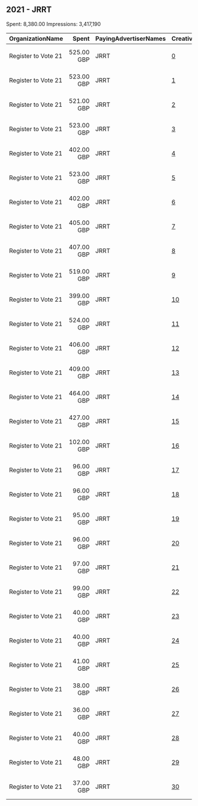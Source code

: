 ## 2021 - JRRT 
Spent: 8,380.00
Impressions: 3,417,190

|OrganizationName|Spent|PayingAdvertiserNames|CreativeUrls|Impressions|Genders|AgeBrackets|CountryCodes|BillingAddresses|CandidateBallotInformation|
|:---|---:|:---|:---|---:|:---|:---|:---|:---|:---|
|Register to Vote 21|525.00 GBP|JRRT|[0](https://www.snap.com/political-ads/asset/d4dd5c6172c22f56edd3fb73e5f8bf3f2c62f6b9fa39e71a2d176b49ca9e542e?mediaType=mp4)|278,496||18-29|united kingdom|"33 Mighell Street,Brighton,BN2 0JF,GB"||
|Register to Vote 21|523.00 GBP|JRRT|[1](https://www.snap.com/political-ads/asset/13e59401ce32154c4abcc48b55bc8506dc0dcca3acc1e30fbc3d56457401ff5b?mediaType=mp4)|242,596||18-29|united kingdom|"33 Mighell Street,Brighton,BN2 0JF,GB"||
|Register to Vote 21|521.00 GBP|JRRT|[2](https://www.snap.com/political-ads/asset/7b3eb316e203d786f883c6dad7eb3327f9868174a7e59bf459add0144d678331?mediaType=mp4)|229,081||18-29|united kingdom|"33 Mighell Street,Brighton,BN2 0JF,GB"||
|Register to Vote 21|523.00 GBP|JRRT|[3](https://www.snap.com/political-ads/asset/a90b2bbcef1268eaad8384b0c17829fdc2589e31bb9c9cf38840e1bb0bad1fa2?mediaType=mp4)|224,987||18-29|united kingdom|"33 Mighell Street,Brighton,BN2 0JF,GB"||
|Register to Vote 21|402.00 GBP|JRRT|[4](https://www.snap.com/political-ads/asset/aad8326e6814263126e683ccf340a994e1cd742e8a63c7370edcb2bc6972a9f3?mediaType=mp4)|213,631||18-29|united kingdom|"33 Mighell Street,Brighton,BN2 0JF,GB"||
|Register to Vote 21|523.00 GBP|JRRT|[5](https://www.snap.com/political-ads/asset/25323a14a4dfd906d3eff49421fef2002b36492f63dadff405d674d2ef048ce2?mediaType=mp4)|209,820||18-29|united kingdom|"33 Mighell Street,Brighton,BN2 0JF,GB"||
|Register to Vote 21|402.00 GBP|JRRT|[6](https://www.snap.com/political-ads/asset/7faf3acea9cec8d1b9a6b3e90db6320cbc121ad22290e616d8385b0c743a699e?mediaType=mp4)|190,462||18-29|united kingdom|"33 Mighell Street,Brighton,BN2 0JF,GB"||
|Register to Vote 21|405.00 GBP|JRRT|[7](https://www.snap.com/political-ads/asset/2c8c356adc9190c18d87fcd23d61315dd508d421f257ad7d221aa6e596b026dc?mediaType=mp4)|179,129||18-29|united kingdom|"33 Mighell Street,Brighton,BN2 0JF,GB"||
|Register to Vote 21|407.00 GBP|JRRT|[8](https://www.snap.com/political-ads/asset/d4a51cea6872420f4df8dc5d915de83211b77a184efcac9badb1e89cf6c747fb?mediaType=mp4)|178,596||18-29|united kingdom|"33 Mighell Street,Brighton,BN2 0JF,GB"||
|Register to Vote 21|519.00 GBP|JRRT|[9](https://www.snap.com/political-ads/asset/b32e19bcd8d0037ef3563e04bfcf30b9c08344674343d0f28dcef2f3f54490a7?mediaType=mp4)|177,233||18-29|united kingdom|"33 Mighell Street,Brighton,BN2 0JF,GB"||
|Register to Vote 21|399.00 GBP|JRRT|[10](https://www.snap.com/political-ads/asset/0a78022126024fab6011d9d292c758eddfc34aeaee8c43033eedda850c5d4988?mediaType=mp4)|177,030||18-29|united kingdom|"33 Mighell Street,Brighton,BN2 0JF,GB"||
|Register to Vote 21|524.00 GBP|JRRT|[11](https://www.snap.com/political-ads/asset/5f30786313aeda3e1fa2e23f640c04bfb29c1126093512b70331d7340cdde6bc?mediaType=mp4)|163,568||18-29|united kingdom|"33 Mighell Street,Brighton,BN2 0JF,GB"||
|Register to Vote 21|406.00 GBP|JRRT|[12](https://www.snap.com/political-ads/asset/82ddbf98d4f4bd7616866d5ea23b05aaa580748246af7674832671e9594eedb8?mediaType=mp4)|145,278||18-29|united kingdom|"33 Mighell Street,Brighton,BN2 0JF,GB"||
|Register to Vote 21|409.00 GBP|JRRT|[13](https://www.snap.com/political-ads/asset/37565ed911daceabdde974529a3bf7084c291005cbf3cb99c7a4f2b81c40cf20?mediaType=mp4)|126,823||18-29|united kingdom|"33 Mighell Street,Brighton,BN2 0JF,GB"||
|Register to Vote 21|464.00 GBP|JRRT|[14](https://www.snap.com/political-ads/asset/adf8203bc1f92cc18103602fd4e035b2d7348bb16d8a733c9735fb1d04bf7a25?mediaType=mp4)|114,777||18-29|united kingdom|"33 Mighell Street,Brighton,BN2 0JF,GB"||
|Register to Vote 21|427.00 GBP|JRRT|[15](https://www.snap.com/political-ads/asset/0aab0a19a5d3364273b9ef5a8fed61b5a0112fc836ba6ed94c523479e5a14f44?mediaType=mp4)|103,930||18-29|united kingdom|"33 Mighell Street,Brighton,BN2 0JF,GB"||
|Register to Vote 21|102.00 GBP|JRRT|[16](https://www.snap.com/political-ads/asset/701ed7bf552aa35896e6e721c3058e700f15081ade9d9d08577a051167155838?mediaType=mp4)|54,228||18-29|united kingdom|"33 Mighell Street,Brighton,BN2 0JF,GB"||
|Register to Vote 21|96.00 GBP|JRRT|[17](https://www.snap.com/political-ads/asset/c2060b9dc8c697352cb8019048e1051e7b6aae84426465f5bb308baf134f1dfe?mediaType=mp4)|52,883||18-29|united kingdom|"33 Mighell Street,Brighton,BN2 0JF,GB"||
|Register to Vote 21|96.00 GBP|JRRT|[18](https://www.snap.com/political-ads/asset/5fead0233ef3bac60bb8eff58285e22532655fdc11bf6ebf2e6e814bcd4b2326?mediaType=mp4)|51,928||18-29|united kingdom|"33 Mighell Street,Brighton,BN2 0JF,GB"||
|Register to Vote 21|95.00 GBP|JRRT|[19](https://www.snap.com/political-ads/asset/209055d168b00719334ff471eec549f1629c803067e6bc4901bd32707902593f?mediaType=mp4)|51,922||18-29|united kingdom|"33 Mighell Street,Brighton,BN2 0JF,GB"||
|Register to Vote 21|96.00 GBP|JRRT|[20](https://www.snap.com/political-ads/asset/59cdb03dd2746e82241163837c225fd6aeee00a72adac9410cd349e66b3b0a85?mediaType=mp4)|48,798||18-29|united kingdom|"33 Mighell Street,Brighton,BN2 0JF,GB"||
|Register to Vote 21|97.00 GBP|JRRT|[21](https://www.snap.com/political-ads/asset/1cc2828c048a3c68120fd2ddc5e2bb0893701c4795ccdce370d0eeae599dccd3?mediaType=mp4)|38,144||18-29|united kingdom|"33 Mighell Street,Brighton,BN2 0JF,GB"||
|Register to Vote 21|99.00 GBP|JRRT|[22](https://www.snap.com/political-ads/asset/3cdd9e3848716f5e65fa98cc8050186929803436797efcb9cedf9b2ff51b6957?mediaType=mp4)|36,629||18-29|united kingdom|"33 Mighell Street,Brighton,BN2 0JF,GB"||
|Register to Vote 21|40.00 GBP|JRRT|[23](https://www.snap.com/political-ads/asset/2d8d58334b8f8b57b7c84181b3c5af749485ffecf5fc880f0b020772649693ec?mediaType=mp4)|21,830||18-29|united kingdom|"33 Mighell Street,Brighton,BN2 0JF,GB"||
|Register to Vote 21|40.00 GBP|JRRT|[24](https://www.snap.com/political-ads/asset/e7fbfd71a411a890691fac6f798db6dbf085f6ed16f8bea7e79c3de73c052572?mediaType=mp4)|19,850||18-29|united kingdom|"33 Mighell Street,Brighton,BN2 0JF,GB"||
|Register to Vote 21|41.00 GBP|JRRT|[25](https://www.snap.com/political-ads/asset/73d6efb5e777df1fd2bd4e8cc50740e854e33078c8014f3205ccae09e2f3cedd?mediaType=mp4)|18,373||18-29|united kingdom|"33 Mighell Street,Brighton,BN2 0JF,GB"||
|Register to Vote 21|38.00 GBP|JRRT|[26](https://www.snap.com/political-ads/asset/171a36e720f14f750c7675ae25efe3d13b23cdd6522185388b4688eb6b2a393e?mediaType=mp4)|17,527||18-29|united kingdom|"33 Mighell Street,Brighton,BN2 0JF,GB"||
|Register to Vote 21|36.00 GBP|JRRT|[27](https://www.snap.com/political-ads/asset/1ccfe52cb420f08663c93e1452af3bc2b09f517b90e9a6380e0d6ec432ab1beb?mediaType=mp4)|15,827||18-29|united kingdom|"33 Mighell Street,Brighton,BN2 0JF,GB"||
|Register to Vote 21|40.00 GBP|JRRT|[28](https://www.snap.com/political-ads/asset/f0051b38d01d9813f0dad4b86bc98516cd534907736af4def5aa6af8a042093e?mediaType=mp4)|13,743||18-29|united kingdom|"33 Mighell Street,Brighton,BN2 0JF,GB"||
|Register to Vote 21|48.00 GBP|JRRT|[29](https://www.snap.com/political-ads/asset/0c0517e9be0f65b62b312a69c2d6f6925199e834d57ab2fd36a58677884c6481?mediaType=mp4)|10,350||18-29|united kingdom|"33 Mighell Street,Brighton,BN2 0JF,GB"||
|Register to Vote 21|37.00 GBP|JRRT|[30](https://www.snap.com/political-ads/asset/d43bce91ec8e96b87219db8d7f35ba1c871889db39dab8ecab6a60132751be75?mediaType=mp4)|9,721||18-29|united kingdom|"33 Mighell Street,Brighton,BN2 0JF,GB"||
